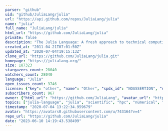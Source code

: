 ```yaml
---
parser: "github"
uid: "github/JuliaLang/julia"
url: "https://api.github.com/repos/JuliaLang/julia"
name: "julia"
full_name: "JuliaLang/julia"
html_url: "https://github.com/JuliaLang/julia"
private: false
description: "The Julia Language: A fresh approach to technical computing."
created_at: "2011-04-21T07:01:50Z"
updated_at: "2020-07-04T19:15:13Z"
clone_url: "https://github.com/JuliaLang/julia.git"
homepage: "https://julialang.org/"
size: 187323
stargazers_count: 28040
watchers_count: 28040
language: "Julia"
open_issues_count: 3746
license: {"key": "other", "name": "Other", "spdx_id": "NOASSERTION", "url": null, "node_id": "MDc6TGljZW5zZTA="}
subscribers_count: 967
owner: {"html_url": "https://github.com/JuliaLang", "avatar_url": "https://avatars0.githubusercontent.com/u/743164?v=4", "login": "JuliaLang", "type": "Organization"}
topics: ["julia-language", "julia", "scientific", "hpc", "numerical", "machine-learning", "programming-language", "science"]
timestamp: "2020-07-04 13:22:34.959679"
avatar: "https://avatars0.githubusercontent.com/u/743164?v=4"
repo_url: "https://github.com/JuliaLang/julia"
date: "2023-06-10 14:19:43.538499"
---
```

